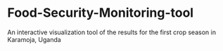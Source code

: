 # Food-Security-Monitoring-tool
 An interactive visualization tool of the results for the first crop season in Karamoja, Uganda
